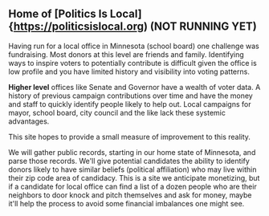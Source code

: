 ## Home of [Politics Is Local]{https://politicsislocal.org) (NOT RUNNING YET)

Having run for a local office in Minnesota (school board) one challenge was fundraising. Most donors at this level are friends and family. 
Identifying ways to inspire voters to potentially contribute is difficult given the office is low profile and you have limited history and 
visibility into voting patterns.

**Higher level** offices like Senate and Governor have a wealth of voter data. A history of previous campaign contributions over time and have 
the money and staff to quickly identify people likely to help out. Local campaigns for mayor, school board, city council and the like lack these
systemic advantages.

This site hopes to provide a small measure of improvement to this reality.

We will gather public records, starting in our home state of Minnesota, and parse those records. We'll give potential candidates the ability
to identify donors likely to have similar beliefs (political affiliation) who may live within their zip code area of candidacy. This is a
site we anticipate monetizing, but if a candidate for local office can find a list of a dozen people who are their neighbors to door knock and 
pitch themselves and ask for money, maybe it'll help the process to avoid some financial imbalances one might see.
